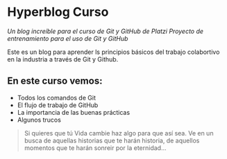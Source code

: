 # Hyperblog Curso
*Un blog increíble para el curso de Git y GitHub de Platzi Proyecto de entrenamiento para el uso de Git y GitHub*

Este es un blog para aprender ls principios básicos del trabajo colabortivo en la  industria a través de Git y Github.

## En este curso vemos: 
- Todos los comandos de Git 
-  El flujo de trabajo de GitHub
- La importancia de las buenas prácticas
- Algunos trucos

> Si quieres que tú Vida cambie haz algo para que así sea. Ve en un busca de aquellas historias que te harán historia, de aquellos momentos que te harán sonreir por la eternidad...

